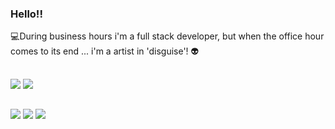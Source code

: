 ### Hello!! 
:computer:During business hours i'm a full stack developer, but when the office hour comes to its end ... i'm a artist in 'disguise'! :alien: <br>

##
<div>
  <img heigth="180em" src="https://github-readme-stats.vercel.app/api?username=joaoCastroHub&show_icons=true&theme=dark">
  <img heigth="180em" src="https://github-readme-stats.vercel.app/api/top-langs?username=joaoCastroHub&layout=compact&langs_count=10&theme=dark">
</div>

##
<div>
  <a href="https://www.instagram.com/ojoaotuta/" target="_blank"><img src="https://img.shields.io/badge/Instagram-E4405F?style=for-the-badge&logo=instagram&logoColor=white"></a>
  <a href="https://www.linkedin.com/in/joaolucasfcastro/" target="_blank"><img src="https://img.shields.io/badge/LinkedIn-0077B5?style=for-the-badge&logo=linkedin&logoColor=white"></a>
  <a href="http://www.otuta.com.br/" target="_blank"><img src="https://img.shields.io/website-up-down-green-red/http/monip.org.svg"></a>
</div>

